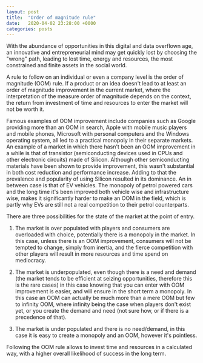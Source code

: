 ```yaml
---
layout: post
title:  "Order of magnitude rule"
date:   2020-04-02 23:28:00 +0000
categories: posts
---
```


With the abundance of opportunities in this digital and data overflown age,
an innovative and entrepreneurial mind may get quickly lost by choosing
the "wrong" path, leading to lost time, energy and resources, the most constrained
and finite assets in the social world.

A rule to follow on an individual or even a company level is the order of 
magnitude (OOM) rule. 
If a product or an idea doesn't lead to at least an order of magnitude improvement
in the current market, where the interpretation of the measure order of magnitude 
depends on the context, the return from investment of time and resources to enter
the market will not be worth it.

Famous examples of OOM improvement include companies such as Google
providing more than an OOM in search, Apple with mobile music players and mobile phones,
Microsoft with personal computers and the Windows operating system, all led to a practical monopoly in their separate markets.
An example of a market in which there hasn't been an OOM improvement in a while is 
that of transistor (semiconducting devices used in CPUs and other electronic circuits) made of Silicon. Although other semiconducting materials have been shown to provide improvement, this wasn't substantial in both cost reduction and performance increase. Adding to that the prevalence and popularity of using Silicon resulted in its dominance.
An in between case is that of EV vehicles. The monopoly of petrol powered cars and the long time it's been improved both vehicle wise and infrastructure wise, makes it significantly harder to make an OOM in the field, which is partly why EVs are still not a real competition to their petrol counterparts.

There are three possibilities for the state of the market at the point of entry.

1. The market is over populated with players and consumers are overloaded with 
choice, potentially there is a monopoly in the market. 
In this case, unless there is an OOM improvement, consumers will not 
be tempted to change, simply from inertia, and the fierce competition with other players
will result in more resources and time spend on mediocracy.

2. The market is underpopulated, even though there is a need and demand (the market tends to be efficient at seizing opportunities, therefore this is the rare cases)
in this case knowing that you can enter with OOM improvement is easier, and will 
ensure in the short term a monopoly. In this case an OOM can actually be much more than
a mere OOM but few to infinity OOM, where infinity being the case when players don't
exist yet, or you create the demand and need (not sure how, or if there is a precedence of that).

3. The market is under populated and there is no need/demand,
in this case it is easy to create a monopoly and an OOM, however it's pointless.

Following the OOM rule allows to invest time and resources in a calculated way, 
with a higher overall likelihood of success in the long term.